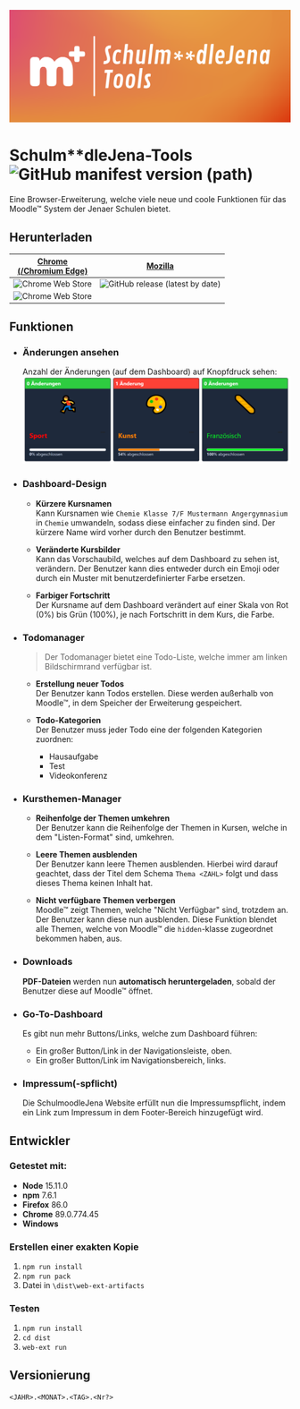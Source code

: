 ![Picture](/banner.png)

# Schulm**dleJena-Tools ![GitHub manifest version (path)](https://img.shields.io/github/manifest-json/v/Quixelation/SchulmoodleJena-Tools?filename=dist%2Fmanifest.json&style=for-the-badge)

Eine Browser-Erweiterung, welche viele neue und coole Funktionen für das Moodle™ System der Jenaer Schulen bietet.

## Herunterladen

<!-- prettier-ignore -->
 [Chrome<br>(/Chromium Edge)](https://chrome.google.com/webstore/detail/schulmoodlejena-tools/dcpgpghgflflpljbkcjhmidkclbpoiph) | [Mozilla](https://schulmoodle-jena-tools.vercel.app/firefox)
--- | ---
 ![Chrome Web Store](https://img.shields.io/chrome-web-store/v/dcpgpghgflflpljbkcjhmidkclbpoiph?label=Version&style=flat-square) | ![GitHub release (latest by date)](https://img.shields.io/github/v/release/quixelation/schulmoodlejena-tools?style=flat-square)
 ![Chrome Web Store](https://img.shields.io/chrome-web-store/users/dcpgpghgflflpljbkcjhmidkclbpoiph?label=Nutzer&color=blue&style=flat-square) |

## Funktionen

- ### Änderungen ansehen
  Anzahl der Änderungen (auf dem Dashboard) auf Knopfdruck sehen: ![Änderungen ansehen Bild](/assets/changes.png)
- ### Dashboard-Design

  - **Kürzere Kursnamen**<br>
    Kann Kursnamen wie `Chemie Klasse 7/F Mustermann Angergymnasium` in `Chemie` umwandeln, sodass diese einfacher zu finden sind. Der kürzere Name wird vorher durch den Benutzer bestimmt.

  - **Veränderte Kursbilder**<br>
    Kann das Vorschaubild, welches auf dem Dashboard zu sehen ist, verändern. Der Benutzer kann dies entweder durch ein Emoji oder durch ein Muster mit benutzerdefinierter Farbe ersetzen.

  - **Farbiger Fortschritt**<br>
    Der Kursname auf dem Dashboard verändert auf einer Skala von Rot (0%) bis Grün (100%), je nach Fortschritt in dem Kurs, die Farbe.

- ### Todomanager

  > Der Todomanager bietet eine Todo-Liste, welche immer am linken Bildschirmrand verfügbar ist.

  - **Erstellung neuer Todos**<br>
    Der Benutzer kann Todos erstellen. Diese werden außerhalb von Moodle™, in dem Speicher der Erweiterung gespeichert.

  - **Todo-Kategorien**<br>
    Der Benutzer muss jeder Todo eine der folgenden Kategorien zuordnen:
    - Hausaufgabe
    - Test
    - Videokonferenz

- ### Kursthemen-Manager

  - **Reihenfolge der Themen umkehren**<br>
    Der Benutzer kann die Reihenfolge der Themen in Kursen, welche in dem "Listen-Format" sind, umkehren.

  - **Leere Themen ausblenden**<br>
    Der Benutzer kann leere Themen ausblenden. Hierbei wird darauf geachtet, dass der Titel dem Schema `Thema <ZAHL>` folgt und dass dieses Thema keinen Inhalt hat.

  - **Nicht verfügbare Themen verbergen**<br>
    Moodle™ zeigt Themen, welche "Nicht Verfügbar" sind, trotzdem an. Der Benutzer kann diese nun ausblenden. Diese Funktion blendet alle Themen, welche von Moodle™ die `hidden`-klasse zugeordnet bekommen haben, aus.

- ### Downloads
  **PDF-Dateien** werden nun **automatisch heruntergeladen**, sobald der Benutzer diese auf Moodle™ öffnet.
- ### Go-To-Dashboard

  Es gibt nun mehr Buttons/Links, welche zum Dashboard führen:

  - Ein großer Button/Link in der Navigationsleiste, oben.
  - Ein großer Button/Link im Navigationsbereich, links.

- ### Impressum(-spflicht)
  Die SchulmoodleJena Website erfüllt nun die Impressumspflicht, indem ein Link zum Impressum in dem Footer-Bereich hinzugefügt wird.

## Entwickler

### Getestet mit:

- **Node** 15.11.0
- **npm** 7.6.1
- **Firefox** 86.0
- **Chrome** 89.0.774.45
- **Windows**

### Erstellen einer exakten Kopie

1. `npm run install`
2. `npm run pack`
3. Datei in `\dist\web-ext-artifacts`

### Testen

1. `npm run install`
2. `cd dist`
3. `web-ext run`

## Versionierung

`<JAHR>.<MONAT>.<TAG>.<Nr?>`
